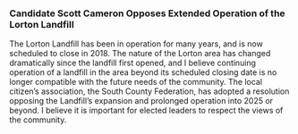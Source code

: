 ### Candidate Scott Cameron Opposes Extended Operation of the Lorton Landfill

The Lorton Landfill has been in operation for many years, and is now scheduled to close in 2018.  The nature of the Lorton area has changed dramatically since the landfill first opened, and I believe continuing operation of a landfill in the area beyond its scheduled closing date is no longer compatible with the future needs of the community. The local citizen’s association, the South County Federation, has adopted a resolution opposing the Landfill’s expansion and prolonged operation into 2025 or beyond.  I believe it is important for elected leaders to respect the views of the community.
